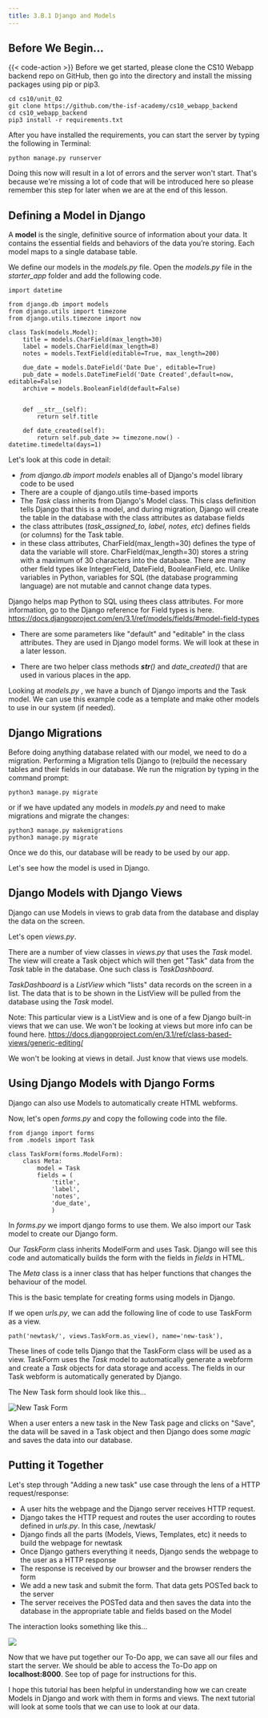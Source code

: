 ```yaml
---
title: 3.B.1 Django and Models
---
```


## Before We Begin...

{{< code-action >}} Before we get started, please clone the CS10 Webapp backend repo on GitHub, then go into the directory and install the missing packages using pip or pip3.

```shell
cd cs10/unit_02
git clone https://github.com/the-isf-academy/cs10_webapp_backend
cd cs10_webapp_backend
pip3 install -r requirements.txt
```

After you have installed the requirements, you can start the server by typing the following in Terminal:

```shell
python manage.py runserver
```

Doing this now will result in a lot of errors and the server won't start. That's because we're missing a lot of code that will be introduced here so please remember this step for later when we are at the end of this lesson.

## Defining a Model in Django

A **model** is the single, definitive source of information about your data. It contains the essential fields and behaviors of the data you’re storing. Each model maps to a single database table.

We define our models in the *models.py* file. Open the *models.py* file in the *starter_app* folder and add the following code.

```shell
import datetime

from django.db import models
from django.utils import timezone
from django.utils.timezone import now

class Task(models.Model):
    title = models.CharField(max_length=30)
    label = models.CharField(max_length=8)
    notes = models.TextField(editable=True, max_length=200)

    due_date = models.DateField('Date Due', editable=True)
    pub_date = models.DateTimeField('Date Created',default=now, editable=False)
    archive = models.BooleanField(default=False)


    def __str__(self):
        return self.title

    def date_created(self):
        return self.pub_date >= timezone.now() - datetime.timedelta(days=1)

```

Let's look at this code in detail:
- *from django.db import models* enables all of Django's model library code to be used
- There are a couple of django.utils time-based imports
- The *Task* class inherits from Django's Model class. This class definition tells Django that this is a model, and during migration, Django will create the table in the database with the class attributes as database fields
- the class attributes (*task_assigned_to, label, notes, etc*) defines fields (or columns) for the Task table.
- in these class attributes, CharField(max_length=30) defines the type of data the variable will store. CharField(max_length=30) stores a string with a maximum of 30 characters into the database. There are many other field types like IntegerField, DateField, BooleanField, etc. Unlike variables in Python, variables for SQL (the database programming language) are not mutable and cannot change data types.

Django helps map Python to SQL using thees class attributes. For more information, go to the Django reference for Field types is here.
https://docs.djangoproject.com/en/3.1/ref/models/fields/#model-field-types

- There are some parameters like "default" and "editable" in the class attributes. They are used in Django model forms. We will look at these in a later lesson.

- There are two helper class methods *__str__()* and *date_created()* that are used in various places in the app.

Looking at *models.py* , we have a bunch of Django imports and the Task model. We can use this  example code as a template and make other models to use in our system (if needed).


## Django Migrations

Before doing anything database related with our model, we need to do a migration. Performing a Migration tells Django to (re)build the necessary tables and their fields in our database. We run the migration by typing in the command prompt:

```shell
python3 manage.py migrate
```

or if we have updated any models in *models.py* and need to make migrations and migrate the changes:

```shell
python3 manage.py makemigrations
python3 manage.py migrate
```

Once we do this, our database will be ready to be used by our app.

Let's see how the model is used in Django.

## Django Models with Django Views

Django can use Models in views to grab data from the database and display the data on the screen.

Let's open *views.py*.

There are a number of view classes in *views.py* that uses the *Task* model. The view will create a Task object which will then get "Task" data from the *Task* table in the database. One such class is *TaskDashboard*.

*TaskDashboard* is a *ListView* which "lists" data records on the screen in a list. The data that is to be shown in the ListView will be pulled from the database using the *Task* model.

Note: This particular view is a ListView and is one of a few Django built-in views that we can use. We won't be looking at views but more info can be found here.
https://docs.djangoproject.com/en/3.1/ref/class-based-views/generic-editing/

We won't be looking at views in detail. Just know that views use models.

## Using Django Models with Django Forms

Django can also use Models to automatically create HTML webforms.

Now, let's open *forms.py* and copy the following code into the file.

```shell
from django import forms
from .models import Task

class TaskForm(forms.ModelForm):
    class Meta:
        model = Task
        fields = (
            'title',
            'label',
            'notes',
            'due_date',
            )
```
In *forms.py* we import django forms to use them. We also import our Task model to create our Django form.

Our *TaskForm* class inherits ModelForm and uses Task. Django will see this code and automatically builds the form with the fields in *fields* in HTML.  

The *Meta* class is a inner class that has helper functions that changes the behaviour of the model.

This is the basic template for creating forms using models in Django.

If we open *urls.py*, we can add the following line of code to use TaskForm as a view.

```shell
path('newtask/', views.TaskForm.as_view(), name='new-task'),

```

These lines of code tells Django that the TaskForm class will be used as a view. TaskForm uses the *Task* model to automatically generate a webform and create a *Task* objects for data storage and access. The fields in our Task webform is automatically generated by Django.

The New Task form should look like this...

![New Task Form](/images/courses/cs10/unit02/newtaskform.png)


When a user enters a new task in the New Task page and clicks on "Save", the data will be saved in a Task object and then Django does some *magic* and saves the data into our database.

## Putting it Together

Let's step through "Adding a new task" use case through the lens of a HTTP request/response:

- A user hits the webpage and the Django server receives HTTP request.
- Django takes the HTTP request and routes the user according to routes defined in *urls.py*. In this case, /newtask/
- Django finds all the parts (Models, Views, Templates, etc) it needs to build the webpage for newtask
- Once Django gathers everything it needs, Django sends the webpage to the user as a HTTP response
- The response is received by our browser and the browser renders the form
- We add a new task and submit the form. That data gets POSTed back to the server
- The server receives the POSTed data and then saves the data into the database in the appropriate table and fields based on the Model

The interaction looks something like this...

![](/images/courses/cs10/unit02/newtask.png)

Now that we have put together our To-Do app, we can save all our files and start the server. We should be able to access the To-Do app on **localhost:8000**. See top of page for instructions for this.

I hope this tutorial has been helpful in understanding how we can create Models in Django and work with them in forms and views. The next tutorial will look at some tools that we can use to look at our data.
